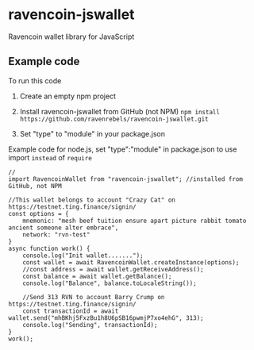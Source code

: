# ravencoin-jswallet
Ravencoin wallet library for JavaScript



## Example code
To run this code
1) Create an empty npm project
2) Install ravencoin-jswallet from GitHub (not NPM)
```npm install https://github.com/ravenrebels/ravencoin-jswallet.git```

3) Set "type" to "module" in your package.json

Example code for node.js, set "type":"module" in package.json to use import `instead` of `require`
```
//
import RavencoinWallet from "ravencoin-jswallet"; //installed from GitHub, not NPM

//This wallet belongs to account "Crazy Cat" on https://testnet.ting.finance/signin/
const options = {
    mnemonic: "mesh beef tuition ensure apart picture rabbit tomato ancient someone alter embrace",
    network: "rvn-test"
}
async function work() {
    console.log("Init wallet.......");
    const wallet = await RavencoinWallet.createInstance(options);
    //const address = await wallet.getReceiveAddress();
    const balance = await wallet.getBalance();
    console.log("Balance", balance.toLocaleString());

    //Send 313 RVN to account Barry Crump on https://testnet.ting.finance/signin/
    const transactionId = await wallet.send("mhBKhj5FxzBu1h8U6pSB16pwmjP7xo4ehG", 313);
    console.log("Sending", transactionId);
}
work(); 

``` 
